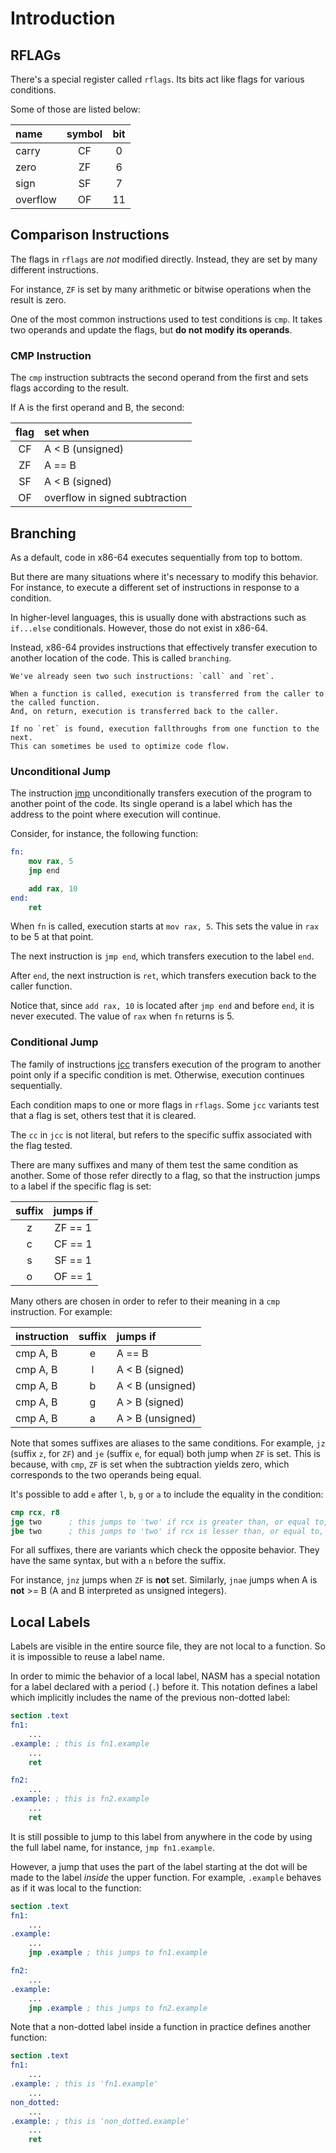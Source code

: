 # Introduction

## RFLAGs

There's a special register called `rflags`.
Its bits act like flags for various conditions.

Some of those are listed below:

| name     | symbol | bit |
|:---------|:------:|:---:|
| carry    | CF     | 0   |
| zero     | ZF     | 6   |
| sign     | SF     | 7   |
| overflow | OF     | 11  |

## Comparison Instructions

The flags in `rflags` are _not_ modified directly.
Instead, they are set by many different instructions.

For instance, `ZF` is set by many arithmetic or bitwise operations when the result is zero.

One of the most common instructions used to test conditions is `cmp`.
It takes two operands and update the flags, but **do not modify its operands**.

### CMP Instruction

The `cmp` instruction subtracts the second operand from the first and sets flags according to the result.

If A is the first operand and B, the second:

| flag | set when                       |
|:----:|:-------------------------------|
| CF   | A < B (unsigned)               |
| ZF   | A == B                         |
| SF   | A < B (signed)                 |
| OF   | overflow in signed subtraction |

## Branching

As a default, code in x86-64 executes sequentially from top to bottom.

But there are many situations where it's necessary to modify this behavior.
For instance, to execute a different set of instructions in response to a condition.

In higher-level languages, this is usually done with abstractions such as `if...else` conditionals.
However, those do not exist in x86-64.

Instead, x86-64 provides instructions that effectively transfer execution to another location of the code.
This is called `branching`.

~~~~exercism/note
We've already seen two such instructions: `call` and `ret`.

When a function is called, execution is transferred from the caller to the called function.
And, on return, execution is transferred back to the caller.

If no `ret` is found, execution fallthroughs from one function to the next.
This can sometimes be used to optimize code flow.
~~~~

### Unconditional Jump

The instruction [jmp][jmp] unconditionally transfers execution of the program to another point of the code.
Its single operand is a label which has the address to the point where execution will continue.

Consider, for instance, the following function:

```nasm
fn:
    mov rax, 5
    jmp end

    add rax, 10
end:
    ret
```

When `fn` is called, execution starts at `mov rax, 5`.
This sets the value in `rax` to be 5 at that point.

The next instruction is `jmp end`, which transfers execution to the label `end`.

After `end`, the next instruction is `ret`, which transfers execution back to the caller function.

Notice that, since `add rax, 10` is located after `jmp end` and before `end`, it is never executed.
The value of `rax` when `fn` returns is 5.

### Conditional Jump

The family of instructions [jcc][jcc] transfers execution of the program to another point only if a specific condition is met.
Otherwise, execution continues sequentially.

Each condition maps to one or more flags in `rflags`.
Some `jcc` variants test that a flag is set, others test that it is cleared.

The `cc` in `jcc` is not literal, but refers to the specific suffix associated with the flag tested.

There are many suffixes and many of them test the same condition as another.
Some of those refer directly to a flag, so that the instruction jumps to a label if the specific flag is set:

| suffix | jumps if |
|:------:|:--------:|
| z      | ZF == 1  |
| c      | CF == 1  |
| s      | SF == 1  |
| o      | OF == 1  |

Many others are chosen in order to refer to their meaning in a `cmp` instruction.
For example:

| instruction | suffix | jumps if         |
|-------------|:------:|:-----------------|
| cmp A, B    | e      | A == B           |
| cmp A, B    | l      | A < B (signed)   |
| cmp A, B    | b      | A < B (unsigned) |
| cmp A, B    | g      | A > B (signed)   |
| cmp A, B    | a      | A > B (unsigned) |

Note that somes suffixes are aliases to the same conditions.
For example, `jz` (suffix `z`, for `ZF`) and `je` (suffix `e`, for equal) both jump when `ZF` is set.
This is because, with `cmp`, `ZF` is set when the subtraction yields zero, which corresponds to the two operands being equal.

It's possible to add `e` after `l`, `b`, `g` or `a` to include the equality in the condition:

```nasm
cmp rcx, r8
jge two      ; this jumps to 'two' if rcx is greater than, or equal to, r8 in a signed comparison
jbe two      ; this jumps to 'two' if rcx is lesser than, or equal to, r8 in an unsigned comparison
```

For all suffixes, there are variants which check the opposite behavior.
They have the same syntax, but with a `n` before the suffix.

For instance, `jnz` jumps when `ZF` is **not** set.
Similarly, `jnae` jumps when A is **not** >= B (A and B interpreted as unsigned integers).

## Local Labels

Labels are visible in the entire source file, they are not local to a function.
So it is impossible to reuse a label name.

In order to mimic the behavior of a local label, NASM has a special notation for a label declared with a period (`.`) before it.
This notation defines a label which implicitly includes the name of the previous non-dotted label:

```nasm
section .text
fn1:
    ...
.example: ; this is fn1.example
    ...
    ret

fn2:
    ...
.example: ; this is fn2.example
    ...
    ret
```

It is still possible to jump to this label from anywhere in the code by using the full label name, for instance, `jmp fn1.example`.

However, a jump that uses the part of the label starting at the dot will be made to the label _inside_ the upper function.
For example, `.example` behaves as if it was local to the function:

```nasm
section .text
fn1:
    ...
.example:
    ...
    jmp .example ; this jumps to fn1.example

fn2:
    ...
.example:
    ...
    jmp .example ; this jumps to fn2.example
```

Note that a non-dotted label inside a function in practice defines another function:

```nasm
section .text
fn1:
    ...
.example: ; this is 'fn1.example'
    ...
non_dotted:
    ...
.example: ; this is 'non_dotted.example'
    ...
    ret
```

[jmp]: https://www.felixcloutier.com/x86/jmp
[jcc]: https://www.felixcloutier.com/x86/jcc
